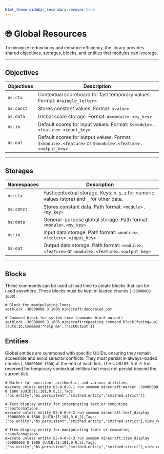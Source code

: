 ```yaml
---
html_theme.sidebar_secondary.remove: true
---
```


# 🌐 Global Resources

To minimize redundancy and enhance efficiency, the library provides shared objectives, storages, blocks, and entities that modules can leverage.

---

## Objectives

| Objectives | Description |
|------------|-------------|
| `bs.ctx`   | Contextual scoreboard for fast temporary values. Format: `#<single_letter>` |
| `bs.const` | Stores constant values. Format: `<value>` |
| `bs.data`  | Global score storage. Format:  `#<module>.<my_key>` |
| `bs.in`    | Default scores for input values. Format:  `$<module>.<feature>.<input_key>` |
| `bs.out`   | Default scores for output values. Format:  `$<module>.<feature>` or `$<module>.<feature>.<output_key>` |

---

## Storages

| Namespaces | Description |
|------------|-------------|
| `bs:ctx`   | Fast contextual storage. Keys: `x`, `y`, `z` for numeric values (store) and `_` for other data. |
| `bs:const` | Stores constant data. Path format: `<module>.<my_key>` |
| `bs:data`  | General-purpose global storage. Path format: `<module>.<my_key>` |
| `bs:in`    | Input data storage. Path format: `<module>.<feature>.<input_key>` |
| `bs:out`   | Output data storage. Path format: `<module>.<feature>` or `<module>.<feature>.<output_key>` |

---

## Blocks

These commands can be used at load time to create blocks that can be used anywhere. These blocks must be kept in loaded chunks (`-30000000 1600`).

```mcfunction
# Block for manipulating loots
setblock -30000000 0 1606 minecraft:decorated_pot

# Command block for system time (command block output)
setblock -30000000 0 1605 minecraft:repeating_command_block[facing=up]{auto:1b,Command:"help me",TrackOutput:1}
```

## Entities

Global entities are summoned with specific UUIDs, ensuring they remain accessible and avoid selector conflicts. They must persist in always-loaded chunks (`-30000000 1600`) at the end of each tick. The UUID `B5-0-0-0-0` is reserved for temporary contextual entities that must not persist beyond the current tick.

```mcfunction
# Marker for position, arithmetic, and various utilities
execute unless entity B5-0-0-0-1 run summon minecraft:marker -30000000 0 1600 {UUID:[I;181,0,0,1],Tags:["bs.entity","bs.persistent","smithed.entity","smithed.strict"]}

# Text display entity for interpreting text or computing transformations
execute unless entity B5-0-0-0-2 run summon minecraft:text_display -30000000 0 1600 {UUID:[I;181,0,0,2],Tags:["bs.entity","bs.persistent","smithed.entity","smithed.strict"],view_range:0f}

# Item display entity for manipulating loots or computing transformations
execute unless entity B5-0-0-0-3 run summon minecraft:item_display -30000000 0 1600 {UUID:[I;181,0,0,3],Tags:["bs.entity","bs.persistent","smithed.entity","smithed.strict"],view_range:0f}
```
